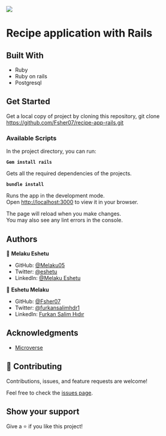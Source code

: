 ![](https://img.shields.io/badge/Microverse-blueviolet)

# Recipe application with Rails



## Built With

- Ruby
- Ruby on rails
- Postgresql

## Get Started

Get a local copy of project by cloning this repository, git clone https://github.com/Fsher07/recipe-app-rails.git

### Available Scripts

In the project directory, you can run:

**`Gem install rails`**

Gets all the required dependencies of the projects.

**`bundle install`**

Runs the app in the development mode.\
Open [http://localhost:3000](http://localhost:3000) to view it in your browser.

The page will reload when you make changes.\
You may also see any lint errors in the console.


## Authors

👤 **Melaku Eshetu**

- GitHub: [@Melaku05](https://github.com/Melaku05)
- Twitter: [@eshetu](https://www.linkedin.com/in/melaku-eshetu/)
- LinkedIn: [@Melaku Eshetu](https://www.linkedin.com/in/melaku-eshetu/)

👤 **Eshetu Melaku**

- GitHub: [@Fsher07](https://github.com/Fsher07)
- Twitter: [@furkansalimhdr1](https://twitter.com/furkansalimhdr1)
- LinkedIn: [Furkan Salim Hıdır](https://www.linkedin.com/in/fsalimhidir/)

## Acknowledgments

- [Microverse](https://www.microverse.org/)

## 🤝 Contributing

Contributions, issues, and feature requests are welcome!

Feel free to check the [issues page](https://github.com/Fsher07/recipe-app-rails/issues).

## Show your support

Give a ⭐️ if you like this project!
